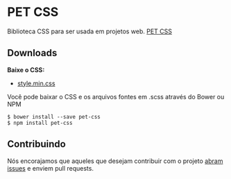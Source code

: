 # PET CSS
Biblioteca CSS para ser usada em projetos web. [PET CSS](http://vytorcalixto.github.io/pet-css/)

## Downloads

**Baixe o CSS:**
* [style.min.css](https://raw.githubusercontent.com/VytorCalixto/pet-css/master/css/style.min.css)

Você pode baixar o CSS e os arquivos fontes em .scss através do Bower ou NPM

```shell
$ bower install --save pet-css
$ npm install pet-css
```

## Contribuindo
Nós encorajamos que aqueles que desejam contribuir com o projeto [abram issues](https://github.com/VytorCalixto/pet-css/issues) e enviem pull requests.